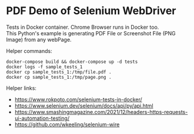 # PDF Demo of Selenium WebDriver 
Tests in Docker container. Chrome Browser runs in Docker too.  
This Python's example is generating PDF File or Screenshot File (PNG Image) from any webPage.


 
Helper commands:
```
docker-compose build && docker-compose up -d tests
docker logs -f sample_tests_1
docker cp sample_tests_1:/tmp/file.pdf .
docker cp sample_tests_1:/tmp/page.png .
```

Helper links:
- https://www.rokpoto.com/selenium-tests-in-docker/
- https://www.selenium.dev/selenium/docs/api/py/api.html
- https://www.smashingmagazine.com/2021/12/headers-https-requests-ui-automation-testing/
- https://github.com/wkeeling/selenium-wire

